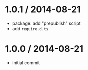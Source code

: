 
1.0.1 / 2014-08-21
==================

 * package: add "prepublish" script
 * add `require.d.ts`

1.0.0 / 2014-08-21
==================

 * initial commit
